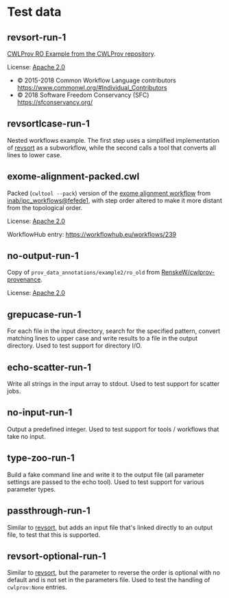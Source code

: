 # Test data


## revsort-run-1

[CWLProv RO Example from the CWLProv repository](https://github.com/common-workflow-language/cwlprov/tree/ce3f469745f4c8a2c029f872d522a4c57fba947b/examples/revsort-run-1).

License: [Apache 2.0](https://www.apache.org/licenses/LICENSE-2.0)

* © 2015-2018 Common Workflow Language contributors https://www.commonwl.org/#Individual_Contributors
* © 2018 Software Freedom Conservancy (SFC) https://sfconservancy.org/


## revsortlcase-run-1

Nested workflows example. The first step uses a simplified implementation of [revsort](#revsort-run-1) as a subworkflow, while the second calls a tool that converts all lines to lower case.


## exome-alignment-packed.cwl

Packed (`cwltool --pack`) version of the [exome alignment workflow](https://github.com/inab/ipc_workflows/blob/fefede132f217184a25767fc4f42e2ae4606ff25/exome/alignment/workflow.cwl) from [inab/ipc_workflows@fefede1](https://github.com/inab/ipc_workflows/tree/fefede132f217184a25767fc4f42e2ae4606ff25), with step order altered to make it more distant from the topological order.

License: [Apache 2.0](https://www.apache.org/licenses/LICENSE-2.0)

WorkflowHub entry: https://workflowhub.eu/workflows/239


## no-output-run-1

Copy of `prov_data_annotations/example2/ro_old` from [RenskeW/cwlprov-provenance](https://github.com/RenskeW/cwlprov-provenance/tree/f5dd87a950eeaf7f96bd39dc218164832ff3cbea/prov_data_annotations/example2/ro_old).

License: [Apache 2.0](https://www.apache.org/licenses/LICENSE-2.0)


## grepucase-run-1

For each file in the input directory, search for the specified pattern, convert matching lines to upper case and write results to a file in the output directory. Used to test support for directory I/O.


## echo-scatter-run-1

Write all strings in the input array to stdout. Used to test support for scatter jobs.


## no-input-run-1

Output a predefined integer. Used to test support for tools / workflows that take no input.


## type-zoo-run-1

Build a fake command line and write it to the output file (all parameter settings are passed to the echo tool). Used to test support for various parameter types.


## passthrough-run-1

Similar to [revsort](#revsort-run-1), but adds an input file that's linked directly to an output file, to test that this is supported.


## revsort-optional-run-1

Similar to [revsort](#revsort-run-1), but the parameter to reverse the order is optional with no default and is not set in the parameters file. Used to test the handling of `cwlprov:None` entries.
